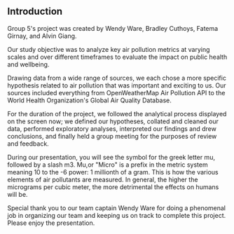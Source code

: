 ## Introduction
Group 5's project was created by Wendy Ware, Bradley Cuthoys, Fatema Girnay, and Alvin Giang. 

Our study objective was to analyze key air pollution metrics at varying scales and over different timeframes to evaluate the impact on public health and wellbeing.

Drawing data from a wide range of sources, we each chose a more specific hypothesis related to air pollution that was important and exciting to us. Our sources included everything from OpenWeatherMap Air Pollution API to the World Health Organization's Global Air Quality Database. 

For the duration of the project, we followed the analytical process displayed on the screen now; we defined our hypotheses, collated and cleaned our data, performed exploratory analyses, interpreted our findings and drew conclusions, and finally held a group meeting for the purposes of review and feedback. 

During our presentation, you will see the symbol for the greek letter mu, followed by a slash m3. Mu,or "Micro" is a prefix in the metric system meaning 10 to the -6 power: 1 millionth of a gram. This is how the various elements of air pollutants are measured. In general, the higher the micrograms per cubic meter, the more detrimental the effects on humans will be. 

Special thank you to our team captain Wendy Ware for doing a phenomenal job in organizing our team and keeping us on track to complete this project. Please enjoy the presentation.